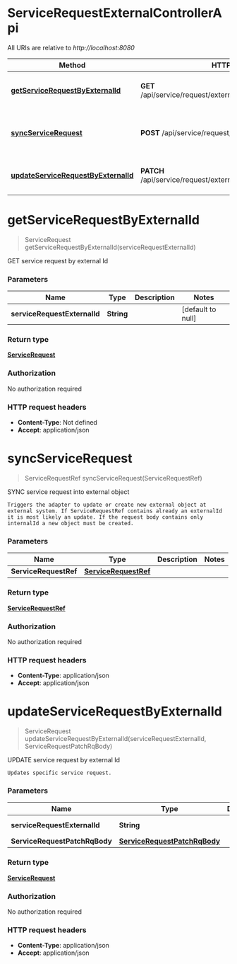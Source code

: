 # ServiceRequestExternalControllerApi

All URIs are relative to *http://localhost:8080*

| Method | HTTP request | Description |
|------------- | ------------- | -------------|
| [**getServiceRequestByExternalId**](ServiceRequestExternalControllerApi.md#getServiceRequestByExternalId) | **GET** /api/service/request/external/{serviceRequestExternalId} | GET service request by external Id |
| [**syncServiceRequest**](ServiceRequestExternalControllerApi.md#syncServiceRequest) | **POST** /api/service/request/external/ | SYNC service request into external object |
| [**updateServiceRequestByExternalId**](ServiceRequestExternalControllerApi.md#updateServiceRequestByExternalId) | **PATCH** /api/service/request/external/{serviceRequestExternalId} | UPDATE service request by external Id |


<a name="getServiceRequestByExternalId"></a>
# **getServiceRequestByExternalId**
> ServiceRequest getServiceRequestByExternalId(serviceRequestExternalId)

GET service request by external Id

### Parameters

|Name | Type | Description  | Notes |
|------------- | ------------- | ------------- | -------------|
| **serviceRequestExternalId** | **String**|  | [default to null] |

### Return type

[**ServiceRequest**](../Models/ServiceRequest.md)

### Authorization

No authorization required

### HTTP request headers

- **Content-Type**: Not defined
- **Accept**: application/json

<a name="syncServiceRequest"></a>
# **syncServiceRequest**
> ServiceRequestRef syncServiceRequest(ServiceRequestRef)

SYNC service request into external object

    Triggers the adapter to update or create new external object at external system. If ServiceRequestRef contains already an externalId it is most likely an update. If the request body contains only internalId a new object must be created.

### Parameters

|Name | Type | Description  | Notes |
|------------- | ------------- | ------------- | -------------|
| **ServiceRequestRef** | [**ServiceRequestRef**](../Models/ServiceRequestRef.md)|  | |

### Return type

[**ServiceRequestRef**](../Models/ServiceRequestRef.md)

### Authorization

No authorization required

### HTTP request headers

- **Content-Type**: application/json
- **Accept**: application/json

<a name="updateServiceRequestByExternalId"></a>
# **updateServiceRequestByExternalId**
> ServiceRequest updateServiceRequestByExternalId(serviceRequestExternalId, ServiceRequestPatchRqBody)

UPDATE service request by external Id

    Updates specific service request.

### Parameters

|Name | Type | Description  | Notes |
|------------- | ------------- | ------------- | -------------|
| **serviceRequestExternalId** | **String**|  | [default to null] |
| **ServiceRequestPatchRqBody** | [**ServiceRequestPatchRqBody**](../Models/ServiceRequestPatchRqBody.md)|  | |

### Return type

[**ServiceRequest**](../Models/ServiceRequest.md)

### Authorization

No authorization required

### HTTP request headers

- **Content-Type**: application/json
- **Accept**: application/json

